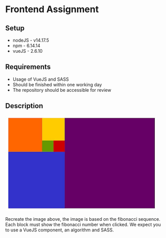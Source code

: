 # Frontend Assignment

## Setup
* nodeJS - v14.17.5
* npm - 6.14.14
* vueJS - 2.6.10
## Requirements

* Usage of VueJS and SASS
* Should be finished within one working day
* The repository should be accessible for review

## Description

![fibonacci](example.jpg)

Recreate the image above, the image is based on the fibonacci sequence. Each
block must show the fibonacci number when clicked. We expect you to use a VueJS
component, an algorithm and SASS.